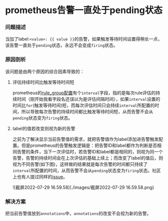 # prometheus告警一直处于pending状态

### 问题描述

当加了label:`<value>: {{ value }}`的告警，如果触发等待时间设置得稍长一点，该告警一直处于`pending`状态，永远不会变成`firing`状态。

### 原因剖析

该问题是由两个原因的综合因素导致的：

1. 评估持续时间比触发等待时间短

	prometheus的[rule_group配置](https://prometheus.io/docs/prometheus/latest/configuration/recording_rules/#rule_group)有个`interval`字段，指的是每次rule评估的持续时间（刚开始我看字段名还误以为是评估间隔时间），如果`interval`设置的时间比`for`(触发等待时间)短，而每次评估时间只会持续`interval`所配置的时间，所以导致每次告警的持续时间都比触发等待时间短，从而告警不会从`pending`状态变为`firing`状态。

2. label的值若改变则视为新的告警

	之前为了解决显示当前告警值的需求，就把告警值作为label添加进告警触发配置。但是prometheus的告警触发逻辑是：把告警ID和label都作为判断是否相同告警的条件，当下一次评估时，若告警ID和label都是相同的，则视为同一个告警，告警的持续时间会在上次评估的基础上续上；而改变了label的值后，则视为不同告警(如下图)，这样做的结果就是每次告警的时间都只持续了`interval`所配置的时间，从而告警不会从`pending`状态变为`firing`状态。社区上也有人提过同样的[issue](https://github.com/prometheus/prometheus/issues/4836)。

	![截屏2022-07-29 16.59.58](./images/截屏2022-07-29 16.59.58.png)

### 解决方案

把当前告警值放到`annotations`中，`annotations`的改变不会视为新的告警。
